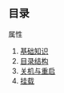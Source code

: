 ## 目录

属性

1. [基础知识](#docs/base)
1. [目录结构](#docs/catalog)
1. [关机与重启](#docs/poweroff)
1. [挂载](#docs/mount)
